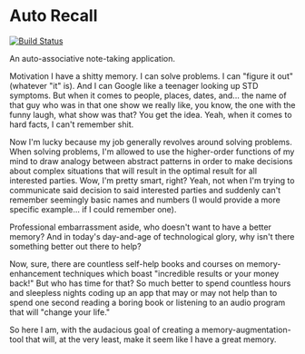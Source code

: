 # Auto Recall

[![Build Status](https://travis-ci.com/loganjhennessy/auto-recall.svg?branch=master)](https://travis-ci.com/loganjhennessy/auto-recall)

An auto-associative note-taking application.

Motivation
I have a shitty memory. I can solve problems. I can "figure it out" (whatever "it" is). And I can Google like a teenager looking up STD symptoms. But when it comes to people, places, dates, and... the name of that guy who was in that one show we really like, you know, the one with the funny laugh, what show was that? You get the idea. Yeah, when it comes to hard facts, I can't remember shit.

Now I'm lucky because my job generally revolves around solving problems. When solving problems, I'm allowed to use the higher-order functions of my mind to draw analogy between abstract patterns in order to make decisions about complex situations that will result in the optimal result for all interested parties. Wow, I'm pretty smart, right? Yeah, not when I'm trying to communicate said decision to said interested parties and suddenly can't remember seemingly basic names and numbers (I would provide a more specific example... if I could remember one).

Professional embarrassment aside, who doesn't want to have a better memory? And in today's day-and-age of technological glory, why isn't there something better out there to help?

Now, sure, there are countless self-help books and courses on memory- enhancement techniques which boast "incredible results or your money back!" But who has time for that? So much better to spend countless hours and sleepless nights coding up an app that may or may not help than to spend one second reading a boring book or listening to an audio program that will "change your life."

So here I am, with the audacious goal of creating a memory-augmentation- tool that will, at the very least, make it seem like I have a great memory.
